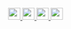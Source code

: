 <!-- target="_blank" で新しいタブで開くだけどGtHubのREADMEでは（？）無効．．-->

<a target="_blank" href="http://twitter.com/T_4c3">
  <img height="25" src="https://img.shields.io/badge/Twitter--1DA1F2.svg?logo=twitter&style=for-the-badge&url=https%3A%2F%2Ftwitter.com%2Fxrdnk" />
</a>
<a target="_blank" href="https://qiita.com/T_4c3">
  <img height="25" src="https://img.shields.io/badge/Qiita--55C500.svg?logo=qiita&style=for-the-badge">
</a>
<a target="_blank" href="https://www.pixiv.net/users/33003714">
  <img height="25" src="https://img.shields.io/badge/pixiv--1DA1F2.svg?logo=pixiv&style=for-the-badge">
</a>
<a target="_blank" href="https://tototo4c3.booth.pm/">
  <img height="25" src="https://img.shields.io/badge/-BOOTH-FC4D50.svg?logo=BOOTH&style=for-the-badge">
</a>

